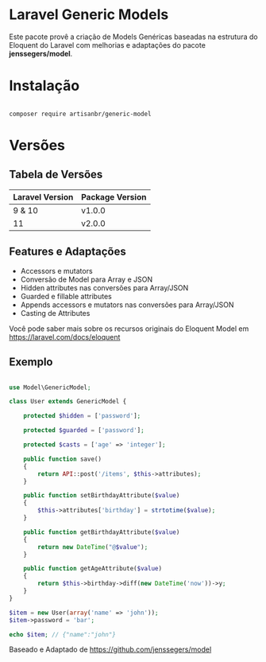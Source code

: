 Laravel Generic Models
=====

Este pacote provê a criação de Models Genéricas baseadas na estrutura do Eloquent do Laravel com melhorias e adaptações do pacote **jenssegers/model**.

# Instalação

```

composer require artisanbr/generic-model

```

# Versões

## Tabela de Versões

| Laravel Version | Package Version |
|-----------------|-----------------|
| 9 & 10          | v1.0.0          |
| 11              | v2.0.0          |


Features e Adaptações
--------

- Accessors e mutators
- Conversão de Model para Array e JSON
- Hidden attributes nas conversões para Array/JSON
- Guarded e fillable attributes
- Appends accessors e mutators nas conversões para Array/JSON
- Casting de Attributes

Você pode saber mais sobre os recursos originais do Eloquent Model em
https://laravel.com/docs/eloquent


Exemplo
-------

```php

use Model\GenericModel;

class User extends GenericModel {

    protected $hidden = ['password'];

    protected $guarded = ['password'];

    protected $casts = ['age' => 'integer'];

    public function save()
    {
        return API::post('/items', $this->attributes);
    }

    public function setBirthdayAttribute($value)
    {
        $this->attributes['birthday'] = strtotime($value);
    }

    public function getBirthdayAttribute($value)
    {
        return new DateTime("@$value");
    }

    public function getAgeAttribute($value)
    {
        return $this->birthday->diff(new DateTime('now'))->y;
    }
}

$item = new User(array('name' => 'john'));
$item->password = 'bar';

echo $item; // {"name":"john"}
```


Baseado e Adaptado de https://github.com/jenssegers/model